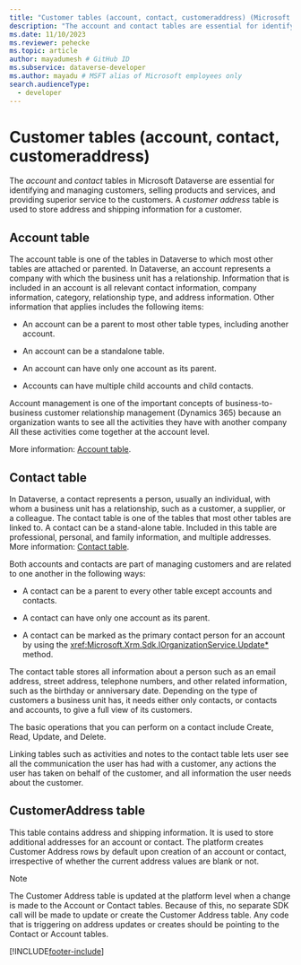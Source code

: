 ```yaml
---
title: "Customer tables (account, contact, customeraddress) (Microsoft Dataverse) | Microsoft Docs" # Intent and product brand in a unique string of 43-59 chars including spaces
description: "The account and contact tables are essential for identifying and managing customers, selling products and services, and providing superior service to the customers. A customer address table is used to store address and shipping information for a customer." # 115-145 characters including spaces. This abstract displays in the search result.
ms.date: 11/10/2023
ms.reviewer: pehecke
ms.topic: article
author: mayadumesh # GitHub ID
ms.subservice: dataverse-developer
ms.author: mayadu # MSFT alias of Microsoft employees only
search.audienceType: 
  - developer
---
```

# Customer tables (account, contact, customeraddress)

The *account* and *contact* tables in Microsoft Dataverse are essential for identifying and managing customers, selling products and services, and providing superior service to the customers. A *customer address* table is used to store address and shipping information for a customer.  
  
## Account table
 
The account table is one of the tables in Dataverse to which most other tables are attached or parented. In Dataverse, an account represents a company with which the business unit has a relationship. Information that is included in an account is all relevant contact information, company information, category, relationship type, and address information. Other information that applies includes the following items:  
  
- An account can be a parent to most other table types, including another account.  
  
- An account can be a standalone table.  
  
- An account can have only one account as its parent.  
  
- Accounts can have multiple child accounts and child contacts.  
  
Account management is one of the important concepts of business-to-business customer relationship management (Dynamics 365) because an organization wants to see all the activities they have with another company All these activities come together at the account level.  

More information: [Account table](reference/entities/account.md).
  
## Contact table

In Dataverse, a contact represents a person, usually an individual, with whom a business unit has a relationship, such as a customer, a supplier, or a colleague. The contact table is one of the tables that most other tables are linked to. A contact can be a stand-alone table. Included in this table are professional, personal, and family information, and multiple addresses. More information: [Contact table](reference/entities/contact.md).
  
Both accounts and contacts are part of managing customers and are related to one another in the following ways:  
  
- A contact can be a parent to every other table except accounts and contacts.  
  
- A contact can have only one account as its parent.  
  
- A contact can be marked as the primary contact person for an account by using the <xref:Microsoft.Xrm.Sdk.IOrganizationService.Update*> method.  
  
The contact table stores all information about a person such as an email address, street address, telephone numbers, and other related information, such as the birthday or anniversary date. Depending on the type of customers a business unit has, it needs either only contacts, or contacts and accounts, to give a full view of its customers.  
  
The basic operations that you can perform on a contact include Create, Read, Update, and Delete.  
  
Linking tables such as activities and notes to the contact table lets user see all the communication the user has had with a customer, any actions the user has taken on behalf of the customer, and all information the user needs about the customer.

## CustomerAddress table

This table contains address and shipping information. It is used to store additional addresses for an account or contact. The platform creates Customer Address rows by default upon creation of an account or contact, irrespective of whether the current address values are blank or not.

>[!NOTE]
>The Customer Address table is updated at the platform level when a change is made to the Account or Contact tables. Because of this, no separate SDK call will be made to update or create the Customer Address table. Any code that is triggering on address updates or creates should be pointing to the Contact or Account tables.
  

[!INCLUDE[footer-include](../../includes/footer-banner.md)]
